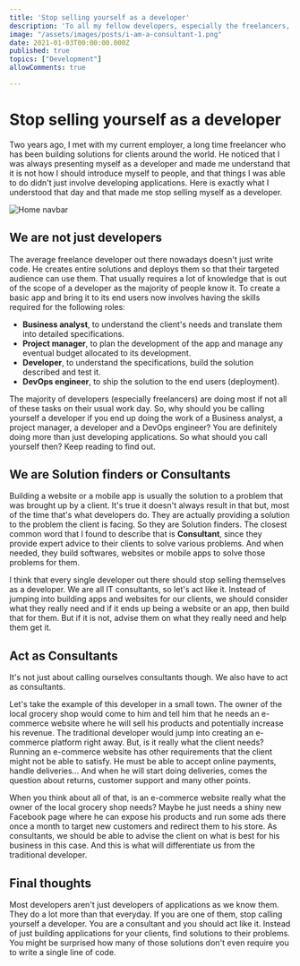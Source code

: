 ```yaml
---
title: 'Stop selling yourself as a developer'
description: 'To all my fellow developers, especially the freelancers, stop selling yourselves as developers. You are consultants! That''s it.'
image: "/assets/images/posts/i-am-a-consultant-1.png"
date: 2021-01-03T00:00:00.000Z
published: true
topics: ["Development"]
allowComments: true

---
```

# Stop selling yourself as a developer

Two years ago, I met with my current employer, a long time freelancer who has been building solutions for clients around the world. He noticed that I was always presenting myself as a developer and made me understand that it is not how I should introduce myself to people, and that things I was able to do didn't just involve developing applications. Here is exactly what I understood that day and that made me stop selling myself as a developer.

![Home navbar](/assets/images/posts/i-am-a-consultant-1.png)

## We are not just developers

The average freelance developer out there nowadays doesn't just write code. He creates entire solutions and deploys them so that their targeted audience can use them. That usually requires a lot of knowledge that is out of the scope of a developer as the majority of people know it. To create a basic app and bring it to its end users now involves having the skills required for the following roles:

* **Business analyst**, to understand the client's needs and translate them into detailed specifications.
* **Project manager**, to plan the development of the app and manage any eventual budget allocated to its development.
* **Developer**, to understand the specifications, build the solution described and test it.
* **DevOps engineer**, to ship the solution to the end users (deployment).

The majority of developers (especially freelancers) are doing most if not all of these tasks on their usual work day. So, why should you be calling yourself a developer if you end up doing the work of a Business analyst, a project manager, a developer and a DevOps engineer? You are definitely doing more than just developing applications. So what should you call yourself then? Keep reading to find out.

## We are Solution finders or Consultants

Building a website or a mobile app is usually the solution to a problem that was brought up by a client. It's true it doesn't always result in that but, most of the time that's what developers do. They are actually providing a solution to the problem the client is facing. So they are Solution finders. The closest common word that I found to describe that is **Consultant**, since they provide expert advice to their clients to solve various problems. And when needed, they build softwares, websites or mobile apps to solve those problems for them.

I think that every single developer out there should stop selling themselves as a developer. We are all IT consultants, so let's act like it. Instead of jumping into building apps and websites for our clients, we should consider what they really need and if it ends up being a website or an app, then build that for them. But if it is not, advise them on what they really need and help them get it.

## Act as Consultants

It's not just about calling ourselves consultants though. We also have to act as consultants.

Let's take the example of this developer in a small town. The owner of the local grocery shop would come to him and tell him that he needs an e-commerce website where he will sell his products and potentially increase his revenue. The traditional developer would jump into creating an e-commerce platform right away. But, is it really what the client needs? Running an e-commerce website has other requirements that the client might not be able to satisfy. He must be able to accept online payments, handle deliveries... And when he will start doing deliveries, comes the question about returns, customer support and many other points.

When you think about all of that, is an e-commerce website really what the owner of the local grocery shop needs? Maybe he just needs a shiny new Facebook page where he can expose his products and run some ads there once a month to target new customers and redirect them to his store. As consultants, we should be able to advise the client on what is best for his business in this case. And this is what will differentiate us from the traditional developer.

## Final thoughts

Most developers aren't just developers of applications as we know them. They do a lot more than that everyday. If you are one of them, stop calling yourself a developer. You are a consultant and you should act like it. Instead of just building applications for your clients, find solutions to their problems. You might be surprised how many of those solutions don't even require you to write a single line of code.
